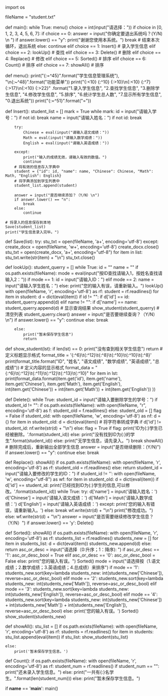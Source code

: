 import os

fileName = "student.txt"


def main():
    while True:
        menu()
        choice = int(input("请选择："))
        if choice in [0, 1, 2, 3, 4, 5, 6, 7]:
            if choice == 0:
                answer = input("你确定要退出系统吗？(Y/N) \n ")
                if answer.lower() == "y":
                    print("谢谢您使用本系统。")
                    break  # 结束本次循环，退出系统
                else:
                    continue
            elif choice == 1:
                Insert()  # 录入学生信息
            elif choice == 2:
                lookUp()  # 查找
            elif choice == 3:
                Delete()  # 删除
            elif choice == 4:
                Replace()  # 修改
            elif choice == 5:
                Sorted()  # 排序
            elif choice == 6:
                Count()  # 排序
            elif choice == 7:
                showAll()  # 排序


def menu():
    print("{:=^45}".format("学生信息管理系统"),
          "\n{:~^48}".format("功能菜单"))
    print("{:<10} {:^10} {:>10}\n{:<10} {:^7} {:>17}\n{:<10} {:>22}"
          .format("1.录入学生信息", "2.查找学生信息",
                  "3.删除学生信息", "4.修改学生信息", "5.排序",
                  "6.统计学生总人数", "7.显示所有学生信息", "0.退出系统"))
    print("{:=^51}".format("="))


def Insert():
    student_list = []
    mark = True
    while mark:
        id = input("请输入学号：")
        if not id:
            break
        name = input("请输入姓名：")
        if not id:
            break

        try:
            Chinese = eval(input("请输入语文成绩："))
            Math = eval(input("请输入数学成绩："))
            English = eval(input("请输入英语成绩："))

        except:
            print("输入的成绩无效，请输入有效的数值。")
            continue
        # 将有效的信息存入字典中
        student = {"id": id, "name": name, "Chinese": Chinese, "Math": Math, "English": English}
        # 将字典添加到学生列表中
        student_list.append(student)

        answer = input("是否继续添加？（Y/N）\n")
        if answer.lower() == "n":
            break
        else:
            continue

    # 将录入的信息保存到本地
    Save(student_list)
    print("学生信息录入完毕。")


def Save(list):
    try:
        stu_txt = open(fileName, 'a+', encoding='utf-8')
    except:
        create_docx = open(fileName, 'w+', encoding='utf-8')
        create_docx.close()
        stu_txt = open(create_docx, 'a+', encoding="utf-8")
    for item in list:
        stu_txt.write(str(item) + "\n")
    stu_txt.close()


def lookUp():
    student_querry = []
    while True:
        id = ""
        name = ""
        if os.path.exists(fileName):
            mode = eval(input("按ID查找请输入1，按姓名查找请输入2："))
            if mode == 1:
                id = input("请输入ID：")
            elif mode == 2:
                name = input("请输入学生姓名：")
            else:
                print("您的输入有误，请重新输入。")
                lookUp()
            with open(fileName, 'r', encoding='utf-8') as rf:
                student = rf.readlines()
                for item in student:
                    d = dict(eval(item))
                    if id != "":
                        if d['id'] == id:
                            student_querry.append(d)
                    elif name != "":
                        if d['name'] == name:
                            student_querry.append(d)
            # 显示查询结果
            show_student(student_querry)
            # 清空列表
            student_querry.clear()
            answer = input("是否要继续查询？（Y/N）\n")
            if answer.lower() == "y":
                continue
            else:
                break



        else:
            print("暂未保存学生信息")
            return


def show_student(lst):
    if len(lst) == 0:
        print("没有查到相关学生信息")
        return
        # 定义标题显示格式
    format_title = '{:^6}\t{:^12}\t{:^8}\t{:^10}\t{:^10}\t{:^8}'
    print(format_title.format("ID", "姓名", "语文成绩", "数学成绩", "英语成绩", "总成绩"))
    # 定义内容的显示格式
    format_data = "{:^6}\t{:^12}\t{:^11}\t{:^12}\t{:^13}\t{:^10}"
    for item in lst:
        print(format_data.format(item.get('id'),
                                 item.get('name'),
                                 item.get('Chinese'),
                                 item.get('Math'),
                                 item.get('English'),
                                 int(item.get('Chinese')) + int(item.get('Math')) + int(item.get('English'))
                                 ))


def Delete():
    while True:
        student_id = input("请输入要删除学生的学号：")
        if student_id != "":
            if os.path.exists(fileName):
                with open(fileName, "r", encoding='utf-8') as f:
                    student_old = f.readlines()
            else:
                student_old = []
            flag = False
            if student_old:
                with open(fileName, 'w', encoding='utf-8') as nf:
                    d = {}
                    for item in student_old:
                        d = dict(eval(item))  # 将字符串转成字典
                        if d['id'] != student_id:
                            nf.write(str(d) + "\n")
                        else:
                            flag = True
                    if flag:
                        print('ID为{:}学生已经被删除。'.format(student_id))
                    else:
                        print("没有找到ID为{:}的学生".format(student_id))
            else:
                print("无学生信息，请先录入。")
                break
            showAll()  # 删除完成后，重新输出全部学生信息
            answer = input("是否继续删除：(Y/N)")
            if answer.lower() == "y":
                continue
            else:
                break


def Replace():
    showAll()
    if os.path.exists(fileName):
        with open(fileName, 'r', encoding='utf-8') as rf:
            student_old = rf.readlines()
    else:
        return
    student_id = input("请输入要修改的学生的ID：")
    if student_id != '':
        with open(fileName, 'w', encoding="utf-8") as wf:
            for item in student_old:
                d = dict(eval(item))
                if d['id'] == student_id:
                    print('已经找到ID为{:}学生的信息,可以修改。'.format(student_id))
                    while True:
                        try:
                            d['name'] = input('请输入姓名：')
                            d['Chinese'] = input('请输入语文成绩：')
                            d['Math'] = input('请输入数学成绩：')
                            d['English'] = input('请输入英语成绩：')
                        except:
                            print('您的输入有错误，请重新输入。')
                        else:
                            break
                    wf.write(str(d) + "\n")
                    print("修改成功。")
                else:
                    wf.write(str(d) + "\n")
            answer = input("是否需要继续修改学生信息？（Y/N）")
            if answer.lower() == 'y':
                Delete()


def Sorted():
    showAll()
    if os.path.exists(fileName):
        with open(fileName, 'r', encoding='utf-8') as rf:
            students_list = rf.readlines()
        students_new = []
        for item in students_list:
            d = dict(eval(item))
            students_new.append(d)
    else:
        return
    asc_or_desc = input("请选择（0:升序；1：降序): ")
    if asc_or_desc == '1':
        asc_or_desc_bool = True
    elif asc_or_desc == '0':
        asc_or_desc_bool = False
    else:
        print("您的输入有误。")
        Sorted()
    mode = input("请选择按（1.语文成绩；2.数学成绩；3.英语成绩；4.总成绩）来排序")
    if mode == '1':
        students_new.sort(key=lambda students_new: int(students_new['Chinese']), reverse=asc_or_desc_bool)
    elif mode == '2':
        students_new.sort(key=lambda students_new: int(students_new['Math']), reverse=asc_or_desc_bool)
    elif mode == '3':
        students_new.sort(key=lambda students_new: int(students_new['English']), reverse=asc_or_desc_bool)
    elif mode == '4':
        students_new.sort(key=lambda students_new: int(students_new['Chinese']) +
                                                   int(students_new['Math']) +
                                                   int(students_new['English']), reverse=asc_or_desc_bool)
    else:
        print('您的输入有误。')
        Sorted()
    show_student(students_new)


def showAll():
    stu_list = []
    if os.path.exists(fileName):
        with open(fileName, 'r', encoding='utf-8') as rf:
            students = rf.readlines()
            for item in students:
                stu_list.append(eval(item))
            if stu_list:
                show_student(stu_list)

    else:
        print('暂未保存学生信息。')


def Count():
    if os.path.exists(fileName):
        with open(fileName, 'r', encoding='utf-8') as rf:
            student_num = rf.readlines()
            if student_num == "":
                print("还未录入学生信息。")
            else:
                print("一共有{:}名学生。".format(len(student_num)))
    else:
        print("暂未保存学生信息。")


if __name__ == '__main__':
    main()

